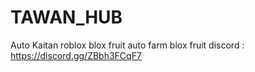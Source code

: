 # TAWAN_HUB
Auto Kaitan roblox blox fruit
auto farm blox fruit 
discord : https://discord.gg/ZBbh3FCqF7
